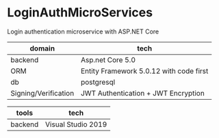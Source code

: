 # LoginAuthMicroServices
Login authentication microservice with ASP.NET Core

 domain  |tech |
| ------------- | -------------- |
| backend  | Asp.net Core 5.0  |
| ORM  | Entity Framework 5.0.12 with code first |
| db  | postgresql  |
| Signing/Verification  | JWT Authentication + JWT Encryption   |


| tools  |tech |
| ------------- | -------------- |
| backend  | Visual Studio 2019  |
